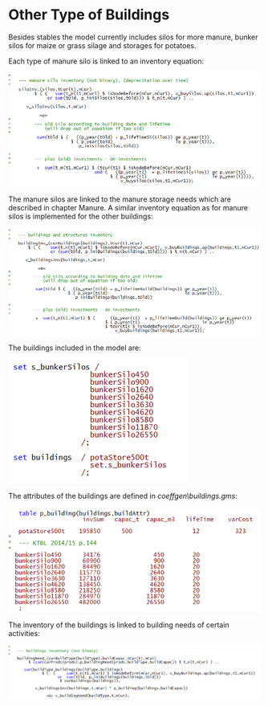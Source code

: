 
# Other Type of Buildings


Besides stables the model currently includes silos for more manure,
bunker silos for maize or grass silage and storages for potatoes.

Each type of manure silo is linked to an inventory equation:

![](../media/image64.png)

The manure silos are linked to the manure storage needs which are
described in chapter Manure. A similar inventory equation as for manure
silos is implemented for the other buildings:

![](../media/image65.png)

The buildings included in the model are:

![](../media/image66.png)

The attributes of the buildings are defined in
*coeffgen\\buildings.gms*:

![](../media/image67.png)

The inventory of the buildings is linked to building needs of certain
activities:

![](../media/image68.png)

